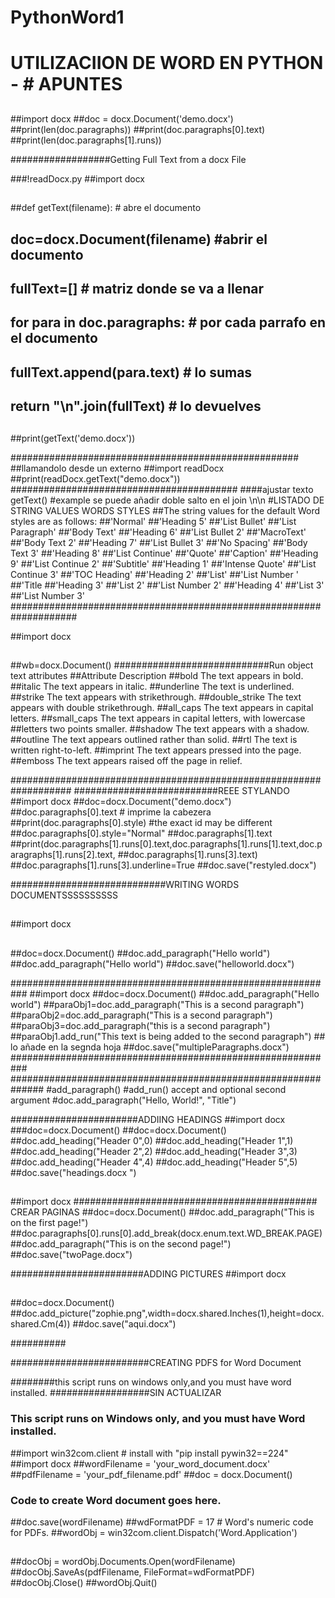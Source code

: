 # PythonWord1
# UTILIZACIION DE WORD EN PYTHON - # APUNTES
##
##
##import docx
##doc = docx.Document('demo.docx')
##print(len(doc.paragraphs))
##print(doc.paragraphs[0].text)
##print(len(doc.paragraphs[1].runs))










##################Getting Full Text from a docx File

###!readDocx.py
##import docx
##
##
##def getText(filename):  # abre el documento
##    doc=docx.Document(filename)   #abrir el documento
##    fullText=[]    # matriz donde se va a llenar
##    for para in doc.paragraphs:   # por cada parrafo en el documento
##        fullText.append(para.text)  # lo sumas
##    return "\n".join(fullText)      # lo devuelves
##
##
##print(getText('demo.docx'))


####################################################
##llamandolo desde un externo
##import readDocx
##print(readDocx.getText("demo.docx"))
#########################################
####ajustar texto   getText()
#example se puede añadir doble salto en el join \n\n
#LISTADO DE STRING VALUES WORDS STYLES
##The string values for the default Word styles are as follows:
##'Normal'
##'Heading 5'
##'List Bullet'
##'List Paragraph'
##'Body Text'
##'Heading 6'
##'List Bullet 2'
##'MacroText'
##'Body Text 2'
##'Heading 7'
##'List Bullet 3'
##'No Spacing'
##'Body Text 3'
##'Heading 8'
##'List Continue'
##'Quote'
##'Caption'
##'Heading 9'
##'List Continue 2'
##'Subtitle'
##'Heading 1'
##'Intense Quote'
##'List Continue 3'
##'TOC Heading'
##'Heading 2'
##'List'
##'List Number '
##'Title
##'Heading 3'
##'List 2'
##'List Number 2'
##'Heading 4'
##'List 3'
##'List Number 3'
####################################################################


##import docx
##
##wb=docx.Document()
############################Run object text attributes
##Attribute Description
##bold The text appears in bold.
##italic The text appears in italic.
##underline The text is underlined.
##strike The text appears with strikethrough.
##double_strike The text appears with double strikethrough.
##all_caps The text appears in capital letters.
##small_caps The text appears in capital letters, with lowercase
##letters two points smaller.
##shadow The text appears with a shadow.
##outline The text appears outlined rather than solid.
##rtl The text is written right-to-left.
##imprint The text appears pressed into the page.
##emboss The text appears raised off the page in relief.

###################################################################
##########################REEE STYLANDO
##import docx
##doc=docx.Document("demo.docx")
##doc.paragraphs[0].text   # imprime la cabezera
##print(doc.paragraphs[0].style) #the exact id may be different
##doc.paragraphs[0].style="Normal"
##doc.paragraphs[1].text
##print(doc.paragraphs[1].runs[0].text,doc.paragraphs[1].runs[1].text,doc.paragraphs[1].runs[2].text,
##doc.paragraphs[1].runs[3].text)
##doc.paragraphs[1].runs[3].underline=True
##doc.save("restyled.docx")

############################WRITING WORDS DOCUMENTSSSSSSSSSS

##
##import docx
##
##doc=docx.Document()
##doc.add_paragraph("Hello world")
##doc.add_paragraph("Hello world")
##doc.save("helloworld.docx")


###########################################################
##import docx
##doc=docx.Document()
##doc.add_paragraph("Hello world")
##paraObj1=doc.add_paragraph("This is a second paragraph")
##paraObj2=doc.add_paragraph("This is a second paragraph")
##paraObj3=doc.add_paragraph("this is a second paragraph")
##paraObj1.add_run("This text is being added to the second paragraph")  ## lo añade en la segnda hoja
##doc.save("multipleParagraphs.docx")
###########################################################
##############################################################
#add_paragraph() #add_run() accept and optional second argument
#doc.add_paragraph("Hello, World!", "Title")


#######################ADDIING HEADINGS
##import docx
###doc=docx.Document()
##doc=docx.Document()
##doc.add_heading("Header 0",0)
##doc.add_heading("Header 1",1)
##doc.add_heading("Header 2",2)
##doc.add_heading("Header 3",3)
##doc.add_heading("Header 4",4)
##doc.add_heading("Header 5",5)
##doc.save("headings.docx ")
##

##import docx
############################################ CREAR PAGINAS
##doc=docx.Document()
##doc.add_paragraph("This is on the first page!")
##doc.paragraphs[0].runs[0].add_break(docx.enum.text.WD_BREAK.PAGE)
##doc.add_paragraph("This is on the second page!")
##doc.save("twoPage.docx")




########################ADDING PICTURES
##import docx
##
##doc=docx.Document()
##doc.add_picture("zophie.png",width=docx.shared.Inches(1),height=docx.shared.Cm(4))
##doc.save("aqui.docx")


##########







#########################CREATING PDFS for Word Document


########this script runs on windows only,and you must have word installed.
##################SIN ACTUALIZAR
### This script runs on Windows only, and you must have Word installed.
##import win32com.client # install with "pip install pywin32==224"
##import docx
##wordFilename = 'your_word_document.docx'
##pdfFilename = 'your_pdf_filename.pdf'
##doc = docx.Document()
### Code to create Word document goes here.
##doc.save(wordFilename)
##wdFormatPDF = 17 # Word's numeric code for PDFs.
##wordObj = win32com.client.Dispatch('Word.Application')
##
##docObj = wordObj.Documents.Open(wordFilename)
##docObj.SaveAs(pdfFilename, FileFormat=wdFormatPDF)
##docObj.Close()
##wordObj.Quit()
